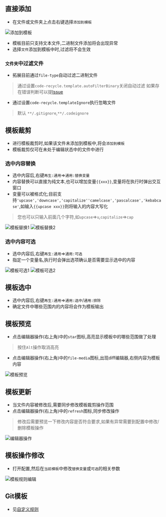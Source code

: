 ## 直接添加
- 在文件或文件夹上点击右键选择`添加到模板`

![添加到模板](../image/添加到模板.jpg)

- 模板目前只支持文本文件,二进制文件添加将会出现异常
- 选择`文件`添加到模板中时,过滤将不会生效


### `文件夹`中过滤文件
- 拓展目前通过`file-type`自动过滤二进制文件
> 通过设置`code-recycle.template.autoFilterBinary`关闭自动过滤
> 如果存在错误判断可以提[Issue](https://github.com/wszgrcy/code-recycle/issues)
- 通过设置`code-recycle.templateIgnore`执行忽略文件
> 默认 `**/.gitignore`,`**/.codeignore`
  

## 模板裁剪
- 进行模板裁剪时,如果该文件未添加到模板中,将会`添加到模板`
- 模板裁剪仅可在未处于编辑状态中的文件中进行

### 选中内容替换
- 选中内容后,右键`再生:通用`=>`通用:替换变量`
- 内容替换可以直接为纯文本,也可以增加变量`{{xxx}}`,变量将在执行时弹出交互窗口
- 变量可以被格式化;目前支持`'upcase','downcase','capitalize''camelcase','pascalcase','kebabcase'`,如输入`{{upcase xxx}}`则将输入的内容大写化
> 您也可以只输入前面几个字符,如`upcase`=>`u`,`capitalize`=>`cap`

![模板替换1](../image/模板替换1.jpg)
![模板替换2](../image/模板替换2.jpg)

### 选中内容可选
- 选中内容后,右键`再生:通用`=>`通用:可选`
- 指定一个变量名,执行时会弹出选项确认是否需要显示选中的内容

![模板可选1](../image/模板可选1.jpg)
![模板可选2](../image/模板可选2.jpg)

## 模板选中
- 选中内容后,右键`再生:通用`=>`通用:选中`/`通用:排除`
- 确定文件中哪些范围内的内容将会作为模板输出

## 模板预览
- 点击编辑器操作(右上角)中的`star`图标,高亮显示模板中的哪些范围做了处理
> 按住`Alt`操作取消高亮
- 点击编辑器操作(右上角)中的`file-media`图标,出现diff编辑器,右侧内容为模板内容

![模板预览](../image/模板预览.png)



## 模板更新
- 当文件内容被修改后,需要同步修改模板裁剪操作范围
- 点击编辑器操作(右上角)中的`refresh`图标,同步修改操作
> 修改后需要预览一下修改内容是否符合要求,如果有异常需要到配置中修改/删除模板操作

![编辑器操作](../image/编辑器操作.png)


## 模板操作修改
- 打开配置,然后在`当前模板`中修改`替换变量`或`可选`的相关参数

![模板规则编辑](../image/模板规则编辑.png)

## Git模板
- 见[自定义规则](./自定义规则?id=git模板)
